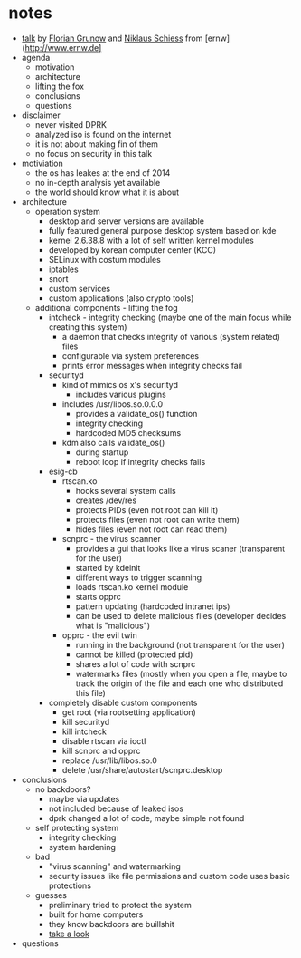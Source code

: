 # notes

* [talk](https://events.ccc.de/congress/2015/Fahrplan/events/7174.html) by [Florian Grunow](https://events.ccc.de/congress/2015/Fahrplan/speakers/3993.html) and [Niklaus Schiess](https://events.ccc.de/congress/2015/Fahrplan/speakers/6354.html) from [ernw](http://www.ernw.de]
* agenda
    * motivation
    * architecture
    * lifting the fox
    * conclusions
    * questions
* disclaimer
    * never visited DPRK
    * analyzed iso is found on the internet
    * it is not about making fin of them
    * no focus on security in this talk
* motiviation
    * the os has leakes at the end of 2014
    * no in-depth analysis yet available
    * the world should know what it is about
* architecture
    * operation system
        * desktop and server versions are available
        * fully featured general purpose desktop system based on kde
        * kernel 2.6.38.8 with a lot of self written kernel modules
        * developed by korean computer center (KCC)
        * SELinux with costum modules
        * iptables
        * snort
        * custom services
        * custom applications (also crypto tools)
    * additional components - lifting the fog
        * intcheck - integrity checking (maybe one of the main focus while creating this system)
            * a daemon that checks integrity of various (system related) files
            * configurable via system preferences
            * prints error messages when integrity checks fail
        * securityd
            * kind of mimics os x's securityd
                * includes various plugins
            * includes /usr/libos.so.0.0.0
                * provides a validate_os() function
                * integrity checking
                * hardcoded MD5 checksums
            * kdm also calls validate_os()
                * during startup
                * reboot loop if integrity checks fails
        * esig-cb
            * rtscan.ko
                * hooks several system calls
                * creates /dev/res
                * protects PIDs (even not root can kill it)
                * protects files (even not root can write them)
                * hides files (even not root can read them)
            * scnprc - the virus scanner
                * provides a gui that looks like a virus scaner (transparent for the user)
                * started by kdeinit
                * different ways to trigger scanning
                * loads rtscan.ko kernel module
                * starts opprc
                * pattern updating (hardcoded intranet ips)
                * can be used to delete malicious files (developer decides what is "malicious")
            * opprc - the evil twin
                * running in the background (not transparent for the user)
                * cannot be killed (protected pid)
                * shares a lot of code with scnprc
                * watermarks files (mostly when you open a file, maybe to track the origin of the file and each one who distributed this file)
        * completely disable custom components
            * get root (via rootsetting application)
            * kill securityd
            * kill intcheck
            * disable rtscan via ioctl
            * kill scnprc and opprc
            * replace /usr/lib/libos.so.0
            * delete /usr/share/autostart/scnprc.desktop
* conclusions
    * no backdoors?
        * maybe via updates
        * not included because of leaked isos
        * dprk changed a lot of code, maybe simple not found
    * self protecting system
        * integrity checking
        * system hardening
    * bad
        * "virus scanning" and watermarking
        * security issues like file permissions and custom code uses basic protections
    * guesses
        * preliminary tried to protect the system
        * built for home computers
        * they know backdoors are buillshit
        * [take a look](github.com/takeshixx/redstar-tools)
* questions

